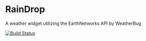RainDrop
=========

A weather widget utilizing the EarthNetworks API by WeatherBug

[![Build Status](https://secure.travis-ci.org/jesterb/rain-drop.png)](http://travis-ci.org/jesterb/rain-drop)
